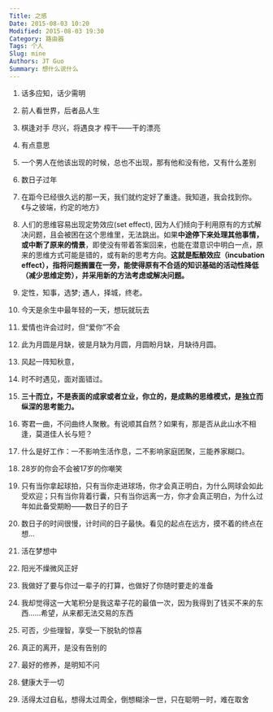 ```yaml
---
Title: 之感
Date: 2015-08-03 10:20
Modified: 2015-08-03 19:30
Category: 路由器
Tags: 个人
Slug: mine
Authors: JT Guo
Summary: 想什么说什么
---
```


1. 话多应知，话少需明
2. 前人看世界，后者品人生
3. 棋逢对手 尽兴，将遇良才 榨干——干的漂亮
4. 有点意思
5. 一个男人在他该出现的时候，总也不出现，那有他和没有他，又有什么差别
6. 数日子过年
7. 在距今已经很久远的那一天，我们就约定好了重逢。我知道，我会找到你。《与之彼端，约定的地方》

8. 人们的思维容易出现定势效应(set effect), 因为人们倾向于利用原有的方式解决问题，且会被困在这个思维里，无法跳出。如果**中途停下来处理其他事情，或中断了原来的情景**，即使没有带着答案回来，也能在潜意识中明白一点，原来的思维方式可能是错的，或有新的思考方向。**这就是酝酿效应（incubation effect），指将问题搁置在一旁，能使得原有不合适的知识基础的活动性降低（减少思维定势），并采用新的方法考虑或解决问题。**
9. 定性，知事，选梦; 遇人，择城，终老。
10. 今天是余生中最年轻的一天，想玩就玩去
11. 爱情也许会过时，但“爱你”不会
12. 此为月圆是月缺，彼是月缺为月圆，月圆盼月缺，月缺待月圆。
13. 风起一阵知秋意，
14. 时不时遇见，面对面错过。
15. **三十而立，不是表面的成家或者立业，你立的，是成熟的思维模式，是独立而纵深的思考能力。**
16. 寄君一曲，不问曲终人聚散。有说顺其自然？如果有，那是否从此山水不相逢，莫道佳人长与短？
17. 什么是好工作：一不影响生活作息，二不影响家庭团聚，三能养家糊口。
18. 28岁的你会不会被17岁的你嘲笑
19. 只有当你拿起球拍，只有当你走进球场，你才会真正明白，为什么网球会如此受欢迎；只有当你背着行囊，只有当你远离一方，你才会真正明白，为什么过年如此备受期盼——数日子的日子
20. 数日子的时间很慢，计时间的日子最快。看见的起点在远方，摸不着的终点在想…
21. 活在梦想中
22. 阳光不燥微风正好
23. 我做好了要与你过一辈子的打算，也做好了你随时要走的准备
24. 我却觉得这一大笔积分是我这辈子花的最值一次，因为我得到了钱买不来的东西……希望，从来都无法交易的东西
25. 可否，少些理智，享受一下脱轨的惊喜
26. 真正的离开，是没有告别的
27. 最好的修养，是明知不问
28. 健康大于一切
29. 活得太过自私，想得太过周全，倒想糊涂一世，只在聪明一时，难在取舍